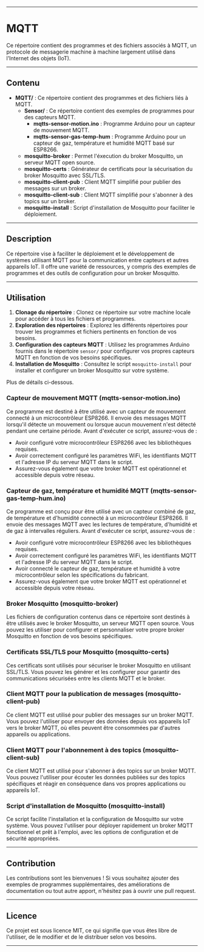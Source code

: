 ***
# MQTT

Ce répertoire contient des programmes et des fichiers associés à MQTT, un protocole de messagerie machine à machine largement utilisé dans l'Internet des objets (IoT).
***
## Contenu

- **MQTT/** : Ce répertoire contient des programmes et des fichiers liés à MQTT.
  - **Sensor/** : Ce répertoire contient des exemples de programmes pour des capteurs MQTT.
    - **mqtts-sensor-motion.ino** : Programme Arduino pour un capteur de mouvement MQTT.
    - **mqtts-sensor-gas-temp-hum** : Programme Arduino pour un capteur de gaz, température et humidité MQTT basé sur ESP8266.
  - **mosquitto-broker** : Permet l'éxecution du broker Mosquitto, un serveur MQTT open source.
  - **mosquitto-certs** : Générateur de certificats pour la sécurisation du broker Mosquitto avec SSL/TLS.
  - **mosquitto-client-pub** : Client MQTT simplifié pour publier des messages sur un broker.
  - **mosquitto-client-sub** : Client MQTT simplifié pour s'abonner à des topics sur un broker.
  - **mosquitto-install** : Script d'installation de Mosquitto pour faciliter le déploiement.
***
## Description

Ce répertoire vise à faciliter le déploiement et le développement de systèmes utilisant MQTT pour la communication entre capteurs et autres appareils IoT. Il offre une variété de ressources, y compris des exemples de programmes et des outils de configuration pour un broker Mosquitto.
***
## Utilisation

1. **Clonage du répertoire** : Clonez ce répertoire sur votre machine locale pour accéder à tous les fichiers et programmes.
2. **Exploration des répertoires** : Explorez les différents répertoires pour trouver les programmes et fichiers pertinents en fonction de vos besoins.
3. **Configuration des capteurs MQTT** : Utilisez les programmes Arduino fournis dans le répertoire `sensor/` pour configurer vos propres capteurs MQTT en fonction de vos besoins spécifiques.
4. **Installation de Mosquitto** : Consultez le script `mosquitto-install` pour installer et configurer un broker Mosquitto sur votre système.

Plus de détails ci-dessous.

### Capteur de mouvement MQTT (mqtts-sensor-motion.ino)

Ce programme est destiné à être utilisé avec un capteur de mouvement connecté à un microcontrôleur ESP8266. Il envoie des messages MQTT lorsqu'il détecte un mouvement ou lorsque aucun mouvement n'est détecté pendant une certaine période. Avant d'exécuter ce script, assurez-vous de :

- Avoir configuré votre microcontrôleur ESP8266 avec les bibliothèques requises.
- Avoir correctement configuré les paramètres WiFi, les identifiants MQTT et l'adresse IP du serveur MQTT dans le script.
- Assurez-vous également que votre broker MQTT est opérationnel et accessible depuis votre réseau.

### Capteur de gaz, température et humidité MQTT (mqtts-sensor-gas-temp-hum.ino)

Ce programme est conçu pour être utilisé avec un capteur combiné de gaz, de température et d'humidité connecté à un microcontrôleur ESP8266. Il envoie des messages MQTT avec les lectures de température, d'humidité et de gaz à intervalles réguliers. Avant d'exécuter ce script, assurez-vous de :

- Avoir configuré votre microcontrôleur ESP8266 avec les bibliothèques requises.
- Avoir correctement configuré les paramètres WiFi, les identifiants MQTT et l'adresse IP du serveur MQTT dans le script.
- Avoir connecté le capteur de gaz, température et humidité à votre microcontrôleur selon les spécifications du fabricant.
- Assurez-vous également que votre broker MQTT est opérationnel et accessible depuis votre réseau.

### Broker Mosquitto (mosquitto-broker)

Les fichiers de configuration contenus dans ce répertoire sont destinés à être utilisés avec le broker Mosquitto, un serveur MQTT open source. Vous pouvez les utiliser pour configurer et personnaliser votre propre broker Mosquitto en fonction de vos besoins spécifiques.

### Certificats SSL/TLS pour Mosquitto (mosquitto-certs)

Ces certificats sont utilisés pour sécuriser le broker Mosquitto en utilisant SSL/TLS. Vous pouvez les générer et les configurer pour garantir des communications sécurisées entre les clients MQTT et le broker.

### Client MQTT pour la publication de messages (mosquitto-client-pub)

Ce client MQTT est utilisé pour publier des messages sur un broker MQTT. Vous pouvez l'utiliser pour envoyer des données depuis vos appareils IoT vers le broker MQTT, où elles peuvent être consommées par d'autres appareils ou applications.

### Client MQTT pour l'abonnement à des topics (mosquitto-client-sub)

Ce client MQTT est utilisé pour s'abonner à des topics sur un broker MQTT. Vous pouvez l'utiliser pour écouter les données publiées sur des topics spécifiques et réagir en conséquence dans vos propres applications ou appareils IoT.

### Script d'installation de Mosquitto (mosquitto-install)

Ce script facilite l'installation et la configuration de Mosquitto sur votre système. Vous pouvez l'utiliser pour déployer rapidement un broker MQTT fonctionnel et prêt à l'emploi, avec les options de configuration et de sécurité appropriées.
***
## Contribution

Les contributions sont les bienvenues ! Si vous souhaitez ajouter des exemples de programmes supplémentaires, des améliorations de documentation ou tout autre apport, n'hésitez pas à ouvrir une pull request.
***
## Licence

Ce projet est sous licence MIT, ce qui signifie que vous êtes libre de l'utiliser, de le modifier et de le distribuer selon vos besoins.
***
